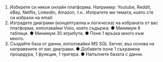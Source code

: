 1.	Изберете си някоя онлайн платформа. Например: Youtube, Reddit, eBay, Netflix, LinkedIn, Amazon, т.н.. Изпратете ми темата, която сте си избрали на email:
2.	Изградете диаграми (концептуална и логическа) на избраната от вас платформа, използвайки Visio, която съдържа:
●	Минимум 6 таблици.
●	Минимум 30 атрибута.
●	Поне 1 връзка много към много.
3.	Създайте база от данни, използвайки MS SQL Server, въз основа на направените от вас диаграми.
●	Добавете поне 1 съхранена процедура, 1 функция, 1 тригера.
●	Напълнете базата с данни.
